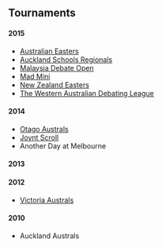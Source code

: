 ## Tournaments

#### 2015

- [Australian Easters](https://aueasters2015.herokuapp.com)
- [Auckland Schools Regionals](http://aucklandregionals2015.herokuapp.com)
- [Malaysia Debate Open](http://tabs.altairtechlab.com/malaysiadebateopen2015/)
- [Mad Mini](http://tabs.monashdebaters.com/t/mad-mini-2015/)
- [New Zealand Easters](https://nzeasters2015.herokuapp.com)
- [The Western Australian Debating League](http://draw.wadl.org)

#### 2014

- [Otago Australs](http://tab.australs2014.com/t/australs2014/)
- [Joynt Scroll](http://joyntscroll2014.herokuapp.com)
- Another Day at Melbourne

#### 2013

#### 2012

- [Victoria Australs](http://australs2012tab.herokuapp.com)

#### 2010

- Auckland Australs